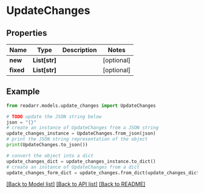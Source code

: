 # UpdateChanges


## Properties

Name | Type | Description | Notes
------------ | ------------- | ------------- | -------------
**new** | **List[str]** |  | [optional] 
**fixed** | **List[str]** |  | [optional] 

## Example

```python
from readarr.models.update_changes import UpdateChanges

# TODO update the JSON string below
json = "{}"
# create an instance of UpdateChanges from a JSON string
update_changes_instance = UpdateChanges.from_json(json)
# print the JSON string representation of the object
print(UpdateChanges.to_json())

# convert the object into a dict
update_changes_dict = update_changes_instance.to_dict()
# create an instance of UpdateChanges from a dict
update_changes_form_dict = update_changes.from_dict(update_changes_dict)
```
[[Back to Model list]](../README.md#documentation-for-models) [[Back to API list]](../README.md#documentation-for-api-endpoints) [[Back to README]](../README.md)


